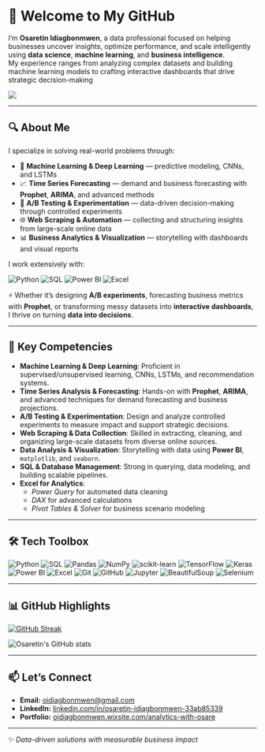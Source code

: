 # 👋 Welcome to My GitHub

I’m **Osaretin Idiagbonmwen**, a data professional focused on helping businesses uncover insights, optimize performance, and scale intelligently using **data science**, **machine learning**, and **business intelligence**.  
My experience ranges from analyzing complex datasets and building machine learning models to crafting interactive dashboards that drive strategic decision-making

![](https://komarev.com/ghpvc/?username=yourusername&color=0e75b6)

---

## 🔍 About Me  

I specialize in solving real-world problems through:  

- 🤖 **Machine Learning & Deep Learning** — predictive modeling, CNNs, and LSTMs  
- 📈 **Time Series Forecasting** — demand and business forecasting with **Prophet**, **ARIMA**, and advanced methods  
- 🧪 **A/B Testing & Experimentation** — data-driven decision-making through controlled experiments  
- 🌐 **Web Scraping & Automation** — collecting and structuring insights from large-scale online data  
- 📊 **Business Analytics & Visualization** — storytelling with dashboards and visual reports  

I work extensively with:  
<p>
  <img alt="Python" src="https://img.shields.io/badge/-Python-3776AB?style=for-the-badge&logo=python&logoColor=white" />
  <img alt="SQL" src="https://img.shields.io/badge/-SQL-4479A1?style=for-the-badge&logo=postgresql&logoColor=white" />
  <img alt="Power BI" src="https://img.shields.io/badge/-PowerBI-F2C811?style=for-the-badge&logo=powerbi&logoColor=black" />
  <img alt="Excel" src="https://img.shields.io/badge/-Excel-217346?style=for-the-badge&logo=microsoft-excel&logoColor=white" />
</p>

⚡ Whether it’s designing **A/B experiments**, forecasting business metrics with **Prophet**, or transforming messy datasets into **interactive dashboards**,  
I thrive on turning **data into decisions**.

---

## 💼 Key Competencies

- **Machine Learning & Deep Learning**: Proficient in supervised/unsupervised learning, CNNs, LSTMs, and recommendation systems.  
- **Time Series Analysis & Forecasting**: Hands-on with **Prophet**, **ARIMA**, and advanced techniques for demand forecasting and business projections.  
- **A/B Testing & Experimentation**: Design and analyze controlled experiments to measure impact and support strategic decisions.  
- **Web Scraping & Data Collection**: Skilled in extracting, cleaning, and organizing large-scale datasets from diverse online sources.  
- **Data Analysis & Visualization**: Storytelling with data using **Power BI**, `matplotlib`, and `seaborn`.  
- **SQL & Database Management**: Strong in querying, data modeling, and building scalable pipelines.  
- **Excel for Analytics**:  
  - *Power Query* for automated data cleaning  
  - *DAX* for advanced calculations  
  - *Pivot Tables & Solver* for business scenario modeling  

---

## 🛠️ Tech Toolbox

<p>
  <img alt="Python" src="https://img.shields.io/badge/-Python-3776AB?style=flat-square&logo=python&logoColor=white" />
  <img alt="SQL" src="https://img.shields.io/badge/-SQL-4479A1?style=flat-square&logo=postgresql&logoColor=white" />
  <img alt="Pandas" src="https://img.shields.io/badge/-Pandas-150458?style=flat-square&logo=pandas&logoColor=white" />
  <img alt="NumPy" src="https://img.shields.io/badge/-NumPy-013243?style=flat-square&logo=numpy&logoColor=white" />
  <img alt="scikit-learn" src="https://img.shields.io/badge/-ScikitLearn-F7931E?style=flat-square&logo=scikit-learn&logoColor=white" />
  <img alt="TensorFlow" src="https://img.shields.io/badge/-TensorFlow-FF6F00?style=flat-square&logo=tensorflow&logoColor=white" />
  <img alt="Keras" src="https://img.shields.io/badge/-Keras-D00000?style=flat-square&logo=keras&logoColor=white" />
  <img alt="Power BI" src="https://img.shields.io/badge/-PowerBI-F2C811?style=flat-square&logo=powerbi&logoColor=black" />
  <img alt="Excel" src="https://img.shields.io/badge/-Excel-217346?style=flat-square&logo=microsoft-excel&logoColor=white" />
  <img alt="Git" src="https://img.shields.io/badge/-Git-F05032?style=flat-square&logo=git&logoColor=white" />
  <img alt="GitHub" src="https://img.shields.io/badge/-GitHub-181717?style=flat-square&logo=github&logoColor=white" />
  <img alt="Jupyter" src="https://img.shields.io/badge/-Jupyter-F37626?style=flat-square&logo=jupyter&logoColor=white" />
  <img alt="BeautifulSoup" src="https://img.shields.io/badge/-BeautifulSoup-4B8BBE?style=flat-square&logo=python&logoColor=white" />
  <img alt="Selenium" src="https://img.shields.io/badge/-Selenium-43B02A?style=flat-square&logo=selenium&logoColor=white" />
</p>

---

## 📊 GitHub Highlights

[![GitHub Streak](https://github-readme-streak-stats.herokuapp.com?user=yourusername&theme=dark&ring=0e75b6&fire=0e75b6&currStreakLabel=0e75b6)](https://git.io/streak-stats)

![Osaretin's GitHub stats](https://github-readme-stats.vercel.app/api?username=yourusername&hide_border=true&show_icons=true&bg_color=151515&title_color=0e75b6&icon_color=0e75b6&text_color=9e9e9e)

---

## 📫 Let’s Connect  

- **Email:** [oidiagbonmwen@gmail.com](mailto:oidiagbonmwen@gmail.com)  
- **LinkedIn:** [linkedin.com/in/osaretin-idiagbonmwen-33ab85339](https://linkedin.com/in/osaretin-idiagbonmwen-33ab85339)  
- **Portfolio:** [oidiagbonmwen.wixsite.com/analytics-with-osare](https://oidiagbonmwen.wixsite.com/analytics-with-osare)  

---

✨ *Data-driven solutions with measurable business impact*
